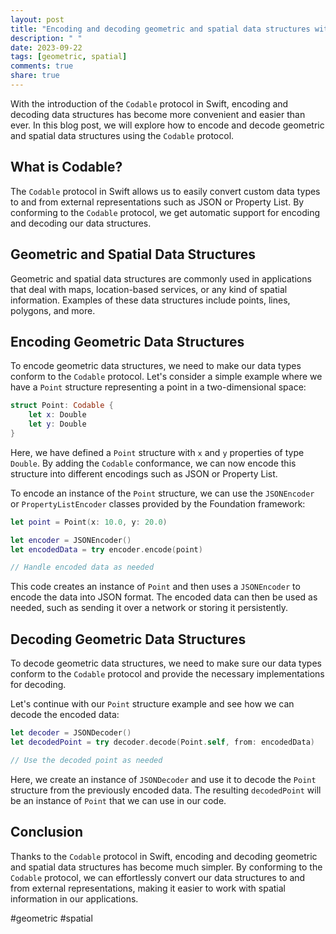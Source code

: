 ```yaml
---
layout: post
title: "Encoding and decoding geometric and spatial data structures with Codable"
description: " "
date: 2023-09-22
tags: [geometric, spatial]
comments: true
share: true
---
```


With the introduction of the `Codable` protocol in Swift, encoding and decoding data structures has become more convenient and easier than ever. In this blog post, we will explore how to encode and decode geometric and spatial data structures using the `Codable` protocol.

## What is Codable?

The `Codable` protocol in Swift allows us to easily convert custom data types to and from external representations such as JSON or Property List. By conforming to the `Codable` protocol, we get automatic support for encoding and decoding our data structures.

## Geometric and Spatial Data Structures

Geometric and spatial data structures are commonly used in applications that deal with maps, location-based services, or any kind of spatial information. Examples of these data structures include points, lines, polygons, and more.

## Encoding Geometric Data Structures

To encode geometric data structures, we need to make our data types conform to the `Codable` protocol. Let's consider a simple example where we have a `Point` structure representing a point in a two-dimensional space:

```swift
struct Point: Codable {
    let x: Double
    let y: Double
}
```

Here, we have defined a `Point` structure with `x` and `y` properties of type `Double`. By adding the `Codable` conformance, we can now encode this structure into different encodings such as JSON or Property List.

To encode an instance of the `Point` structure, we can use the `JSONEncoder` or `PropertyListEncoder` classes provided by the Foundation framework:

```swift
let point = Point(x: 10.0, y: 20.0)

let encoder = JSONEncoder()
let encodedData = try encoder.encode(point)

// Handle encoded data as needed
```

This code creates an instance of `Point` and then uses a `JSONEncoder` to encode the data into JSON format. The encoded data can then be used as needed, such as sending it over a network or storing it persistently.

## Decoding Geometric Data Structures

To decode geometric data structures, we need to make sure our data types conform to the `Codable` protocol and provide the necessary implementations for decoding. 

Let's continue with our `Point` structure example and see how we can decode the encoded data:

```swift
let decoder = JSONDecoder()
let decodedPoint = try decoder.decode(Point.self, from: encodedData)

// Use the decoded point as needed
```

Here, we create an instance of `JSONDecoder` and use it to decode the `Point` structure from the previously encoded data. The resulting `decodedPoint` will be an instance of `Point` that we can use in our code.

## Conclusion

Thanks to the `Codable` protocol in Swift, encoding and decoding geometric and spatial data structures has become much simpler. By conforming to the `Codable` protocol, we can effortlessly convert our data structures to and from external representations, making it easier to work with spatial information in our applications.

#geometric #spatial